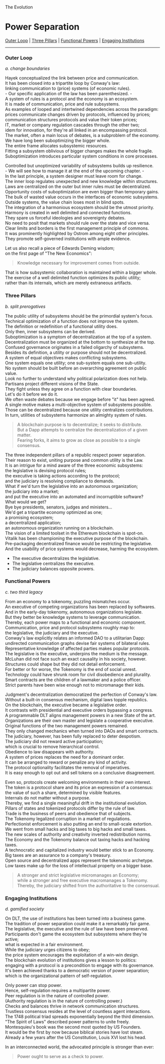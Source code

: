 The Evolution

# Power Separation

[Outer Loop](./05_power_separation.md#outer-loop) | 
[Three Pillars](./05_power_separation.md#three-pillars) | 
[Functional Powers](./05_power_separation.md#functional-powers) | 
[Engaging Institutions](./05_power_separation.md#engaging-institutions) 

---

### Outer Loop

*a. change boundaries*

Hayek conceptualized the link between price and communication.\
It has been closed into a tripartite loop by Conway's law:\
linking communication to (price) systems (of economic rules).\
\- Our specific application of the law has been parenthesized. -\
A system of rules is a protocol and the economy is an ecosystem.\
It is made of communication, price and rule subsystems.\
As examples of looped and intertwined dependencies across the paradigm:\
prices communicate changes driven by protocols, influenced by prices;\
communication structures protocols and value their token prices;\
IT, market or company regulation cascades through the other two;\
idem for innovation, for they're all linked in an encompassing protocol.\
The market, often a main locus of debates, is a subproblem of the economy.\
We have long been suboptimizing the bigger whole.\
The entire frame allocates subsystemic resources.\
Fitting a subsystem oblivious of bigger changes makes the whole fragile.\
Suboptimization introduces particular system conditions in core processes.

Controlled but unoptimized variability of subsystems builds up resilience.\
\- We will see how to manage it at the end of the upcoming chapter. -\
In the last principle, a system designer must leave room for change.\
The inner loop regulates unexpected and new knowledge within structures.\
Laws are centralized on the outer but inner rules must be decentralized.\
Opportunity costs of suboptimization are even bigger than temporary gains.\
The bulk of wasted value occurs in the interfaces of economic subsystems.\
Outside systems, the value chain loses most in blind spots.\
The integration of a harmonious ecosystem should be the utmost priority.\
Harmony is created in well delimited and connected functions.\
They spare us forceful ideologies and sovereignty debates.\
No need to posit that markets should rule over the state and vice versa.\
Clear limits and borders is the first management principle of commons.\
It was prominently highlighted by Ostrom among eight other principles.\
They promote self-governed institutions with ample evidence.

Let us also recall a piece of Edwards Deming wisdom;\
on the first page of "The New Economics":
>   Knowledge necessary for improvement comes from outside.

That is how subsystemic collaboration is maintained within a bigger whole.\
The exercise of a well delimited function optimizes its public utility;\
rather than its internals, which are merely extraneous artifacts.

### Three Pillars

*b. split prerogatives*

The public utility of subsystems should be the primordial system's focus.\
Technical optimization of a function does not improve the system.\
The definition or redefinition of a functional utility does.\
Only then, inner subsystems can be derived.\
Suboptimization is a symptom of decentralization at the top of a system.\
Decentralization must be organized at the bottom to synthesize at the top.\
Confused governance originates in a failed oligarchy of subsystems.\
Besides its definition, a utility or purpose should not be decentralized.\
A system of equal objectives makes conflicting subsystems.\
One system equals one utility; one sub-system equals one sub-utility.\
No system should be built before an overarching agreement on public value.\
Look no further to understand why political polarization does not help.\
Partisans project different visions of the State.\
They fight unless they agree on a function with clear boundaries.\
Let's do it before we do it.\
We often waste debates because we engage before "it" has been agreed.\
A single motive makes a multi-objective system of subsystems possible.\
Those can be decentralized because one utility centralizes contributions.\
In turn, utilities of subsystems harmonize an almighty system of rules.

> A blockchain purpose is to decentralize; it seeks to distribute.\
But a Dapp attempts to centralize the decentralization of a given matter.\
Fearing forks, it aims to grow as close as possible to a single consensus.

The three independent pillars of a republic respect power separation.\
Their reason to exist, uniting purpose and common utility is the Law.\
It is an intrigue for a mind aware of the three economic subsystems:\
the legislative is devising protocol rules;\
the executive is taking actions according to the protocol;\
and the judiciary is resolving compliance to demands.\
What if we'd turn the legislative into an autonomous organization;\
the judiciary into a market;\
and put the executive into an automated and incorruptible software?\
What would we get?\
Bye bye presidents, senators, judges and ministers…\
We'd get a tripartite economy optimized as one;\
a promising ecosystem;\
a decentralized application;\
an autonomous organization running on a blockchain.\
The vision of a limited toolset in the Ethereum blockchain is spot-on.\
Vitalik has been championing the executive purpose of the blockchain.\
Pre-packaging decentralized finance would be restricting the legislative.\
And the usability of price systems would decrease, harming the ecosystem.

- The executive decentralizes the legislative.
- The legislative centralizes the executive.
- The judiciary balances opposite powers.

### Functional Powers

*c. two third legacy*

From an economy to a tokenomy, puzzling mismatches occur.\
An executive of competing organizations has been replaced by softwares.\
And in the early-day tokenomy, autonomous organizations legislate.\
But they better be knowledge systems to leverage communication.\
Thereby, each power maps to a functional and economic component.\
Communication, price and protocol subsystems roughly map to:\
the legislative, the judiciary and the executive.\
Conway's law explicitly relates an informed DAO to a utilitarian Dapp:\
undirected communication graphs devise fair systems of bilateral rules.\
Representative knowledge of affected parties makes popular protocols.\
The legislative is the executive, underpins the medium is the message.\
McLuhan did not face such an exact causality in his society, however.\
Structures could shape but they did not detail enforcement.\
For better or for worse, the Tokenomy is the end of social unrest.\
Technology could have shrunk room for civil disobedience and plurality.\
Smart contracts are the children of a lawmaker and a police officer.\
Strict parents have been wise enough not to micromanage their kids.

Judgment's decentralization democratized the perfection of Conway's law.\
Without a built-in consensus mechanism, digital laws topple republics.\
On the blockchain, the executive became a legislative order.\
It contrasts with presidential and executive orders bypassing a congress.\
A programmable DLT aligns management powers in a new State of the art.\
Organizations are their own master and legislate a cooperative executive.\
Original functions of the two management powers remained.\
They only changed mechanics when turned into DAOs and smart contracts.\
The judiciary, however, has been fully replaced to deter despotism.\
The judiciary did not reward active participation;\
which is crucial to remove hierarchical control.\
Obedience to law disappears with authority.\
A system of prices replaces the need for a dominant order.\
It can be arranged to reward or penalize any kind of activity.\
The protocol optionality facilitates the removal of imperatives.\
It is easy enough to opt out and sell tokens on a conclusive disagreement.

Even so, protocols create welcoming environments in their own interest.\
The token is a protocol share and its price an expression of a consensus:\
the value of such a share, determined by visible features.\
Internals do not matter without a purpose.\
Thereby, we find a single meaningful drift in the institutional evolution.\
Pillars of states and tokenized protocols differ by the rule of law.\
Trade is the business of peers and obedience that of subjects.\
The Tokenomy legalized corruption in a market of regulations.\
Perfectionist enforcement is also putting an end to small-scale extortion.\
We went from small hacks and big taxes to big hacks and small taxes.\
The new scales of authority and creativity inverted redistribution norms.\
The Economy and the Tokenomy balance out taxing hacks and hacking taxes.\
A technocratic and capitalized industry would better stick to an Economy.\
Big taxes are an assurance to a company's treasury.\
Open source and decentralized apps represent the tokenomic archetype.\
Low taxes make up for the loss of intellectual property on a bigger base.

> A stronger and strict legislative micromanages an Economy;\
while a stronger and free executive macromanages a Tokenomy.\
Thereby, the judiciary shifted from the authoritative to the consensual.

### Engaging Institutions

*d. gamified society*

On DLT, the use of institutions has been turned into a business game.\
The tradition of power separation could make it a remarkably fair game.\
The legislative, the executive and the rule of law have been preserved.\
Participants don't game the ecosystem but subsystems where they're active;\
what is expected in a fair environment.\
While the judiciary urges citizens to obey;\
the price system encourages the exploitation of a win-win design.\
The blockchain evolution of institutions gives a lesson to politics:\
engaging with a protocol is a precondition to engage with its governance.\
It's been achieved thanks to a democratic version of power separation;\
which is the organizational pattern of self-regulation.

Only power can stop power.\
Hence, self-regulation requires a multipartite power.\
Peer regulation is in the nature of controlled power.\
(Authority regulation is in the nature of controlling power.)\
Checks and balances thrive in network communication structures.\
Trustless consensus resides at the level of countless agent interactions.\
The 1748 political triad spreads exponentially beyond the third dimension.\
"The Spirit of Laws" described power patterns to unite freely.\
Montesquieu's book was the second most quoted by US Founders.\
It would be the first by now because biblical stories have lost steam.\
Already a few years after the US Constitution, Louis XVI lost his head.

In an interconnected world, the advocated principle is stronger than ever:
> Power ought to serve as a check to power.

